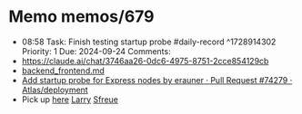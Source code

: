 # Memo memos/679
- 08:58 Task: Finish testing startup probe #daily-record ^1728914302
Priority: 1
Due: 2024-09-24
Comments:
- https://claude.ai/chat/3746aa26-0dc6-4975-8751-2cce854129cb
- [backend_frontend.md](https://github.medallia.com/gist/erauner/82ded5d4d4a949159e70995ab14d3900)
- [Add startup probe for Express nodes by erauner · Pull Request #74279 · Atlas/deployment](https://github.medallia.com/Atlas/deployment/pull/74279)
- Pick up [here](https://medallia.slack.com/archives/C07CLSQPHCP/p1727199606571399?thread_ts=1727144692.473419&cid=C07CLSQPHCP)
[Larry](https://medallia.slack.com/archives/D02AL0JN0BB/p1727197633293529?thread_ts=1727194420.279939&cid=D02AL0JN0BB)
[Sfreue](https://medallia.slack.com/archives/D044XU1E0UE/p1727197311315709?thread_ts=1727196730.245719&cid=D044XU1E0UE)